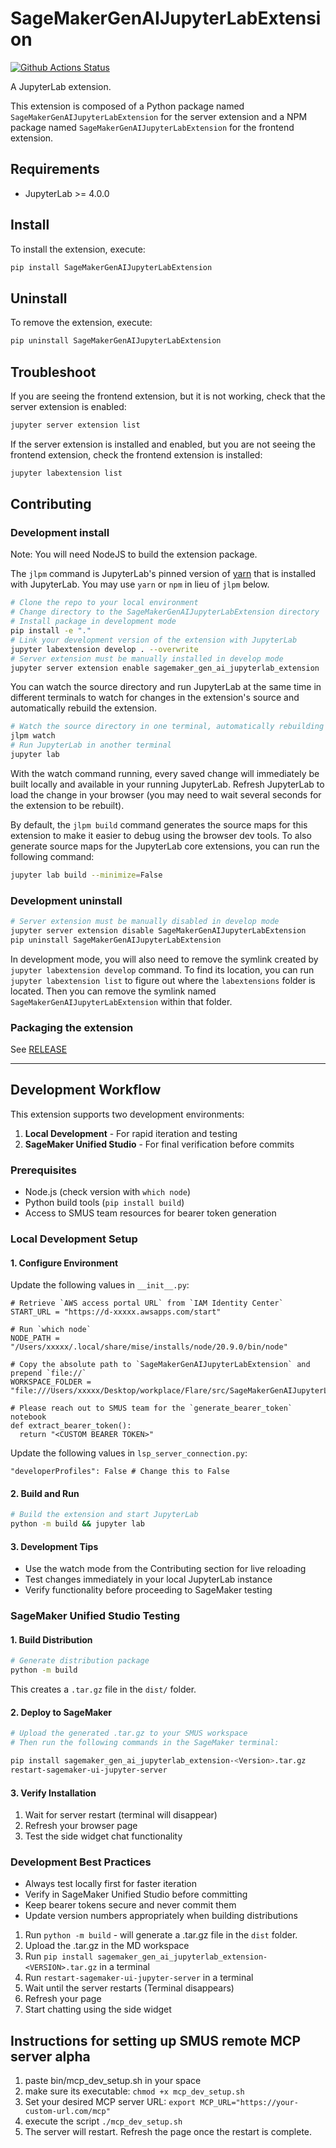 # SageMakerGenAIJupyterLabExtension

[![Github Actions Status](/workflows/Build/badge.svg)](/actions/workflows/build.yml)

A JupyterLab extension.

This extension is composed of a Python package named `SageMakerGenAIJupyterLabExtension`
for the server extension and a NPM package named `SageMakerGenAIJupyterLabExtension`
for the frontend extension.

## Requirements

- JupyterLab >= 4.0.0

## Install

To install the extension, execute:

```bash
pip install SageMakerGenAIJupyterLabExtension
```

## Uninstall

To remove the extension, execute:

```bash
pip uninstall SageMakerGenAIJupyterLabExtension
```

## Troubleshoot

If you are seeing the frontend extension, but it is not working, check
that the server extension is enabled:

```bash
jupyter server extension list
```

If the server extension is installed and enabled, but you are not seeing
the frontend extension, check the frontend extension is installed:

```bash
jupyter labextension list
```

## Contributing

### Development install

Note: You will need NodeJS to build the extension package.

The `jlpm` command is JupyterLab's pinned version of
[yarn](https://yarnpkg.com/) that is installed with JupyterLab. You may use
`yarn` or `npm` in lieu of `jlpm` below.

```bash
# Clone the repo to your local environment
# Change directory to the SageMakerGenAIJupyterLabExtension directory
# Install package in development mode
pip install -e "."
# Link your development version of the extension with JupyterLab
jupyter labextension develop . --overwrite
# Server extension must be manually installed in develop mode
jupyter server extension enable sagemaker_gen_ai_jupyterlab_extension
```

You can watch the source directory and run JupyterLab at the same time in different terminals to watch for changes in the extension's source and automatically rebuild the extension.

```bash
# Watch the source directory in one terminal, automatically rebuilding when needed
jlpm watch
# Run JupyterLab in another terminal
jupyter lab
```

With the watch command running, every saved change will immediately be built locally and available in your running JupyterLab. Refresh JupyterLab to load the change in your browser (you may need to wait several seconds for the extension to be rebuilt).

By default, the `jlpm build` command generates the source maps for this extension to make it easier to debug using the browser dev tools. To also generate source maps for the JupyterLab core extensions, you can run the following command:

```bash
jupyter lab build --minimize=False
```

### Development uninstall

```bash
# Server extension must be manually disabled in develop mode
jupyter server extension disable SageMakerGenAIJupyterLabExtension
pip uninstall SageMakerGenAIJupyterLabExtension
```

In development mode, you will also need to remove the symlink created by `jupyter labextension develop`
command. To find its location, you can run `jupyter labextension list` to figure out where the `labextensions`
folder is located. Then you can remove the symlink named `SageMakerGenAIJupyterLabExtension` within that folder.

### Packaging the extension

See [RELEASE](RELEASE.md)

---

## Development Workflow

This extension supports two development environments:

1. **Local Development** - For rapid iteration and testing
2. **SageMaker Unified Studio** - For final verification before commits

### Prerequisites

- Node.js (check version with `which node`)
- Python build tools (`pip install build`)
- Access to SMUS team resources for bearer token generation

### Local Development Setup

#### 1. Configure Environment

Update the following values in `__init__.py`:

```
# Retrieve `AWS access portal URL` from `IAM Identity Center`
START_URL = "https://d-xxxxx.awsapps.com/start"

# Run `which node`
NODE_PATH = "/Users/xxxxx/.local/share/mise/installs/node/20.9.0/bin/node"

# Copy the absolute path to `SageMakerGenAIJupyterLabExtension` and prepend `file://`
WORKSPACE_FOLDER = "file:///Users/xxxxx/Desktop/workplace/Flare/src/SageMakerGenAIJupyterLabExtension"

# Please reach out to SMUS team for the `generate_bearer_token` notebook
def extract_bearer_token():
  return "<CUSTOM BEARER TOKEN>"
```

Update the following values in `lsp_server_connection.py`:

```
"developerProfiles": False # Change this to False
```

#### 2. Build and Run

```bash
# Build the extension and start JupyterLab
python -m build && jupyter lab
```

#### 3. Development Tips

- Use the watch mode from the Contributing section for live reloading
- Test changes immediately in your local JupyterLab instance
- Verify functionality before proceeding to SageMaker testing

### SageMaker Unified Studio Testing

#### 1. Build Distribution

```bash
# Generate distribution package
python -m build
```

This creates a `.tar.gz` file in the `dist/` folder.

#### 2. Deploy to SageMaker

```bash
# Upload the generated .tar.gz to your SMUS workspace
# Then run the following commands in the SageMaker terminal:

pip install sagemaker_gen_ai_jupyterlab_extension-<Version>.tar.gz
restart-sagemaker-ui-jupyter-server
```

#### 3. Verify Installation

1. Wait for server restart (terminal will disappear)
2. Refresh your browser page
3. Test the side widget chat functionality

### Development Best Practices

- Always test locally first for faster iteration
- Verify in SageMaker Unified Studio before committing
- Keep bearer tokens secure and never commit them
- Update version numbers appropriately when building distributions
1. Run `python -m build` - will generate a .tar.gz file in the `dist` folder.
2. Upload the .tar.gz in the MD workspace
3. Run `pip install sagemaker_gen_ai_jupyterlab_extension-<VERSION>.tar.gz` in a terminal
4. Run `restart-sagemaker-ui-jupyter-server` in a terminal
5. Wait until the server restarts (Terminal disappears)
6. Refresh your page
7. Start chatting using the side widget

## Instructions for setting up SMUS remote MCP server alpha
1. paste bin/mcp_dev_setup.sh in your space
2. make sure its executable: `chmod +x mcp_dev_setup.sh`
3. Set your desired MCP server URL: `export MCP_URL="https://your-custom-url.com/mcp"`
3. execute the script `./mcp_dev_setup.sh`
4. The server will restart. Refresh the page once the restart is complete.

